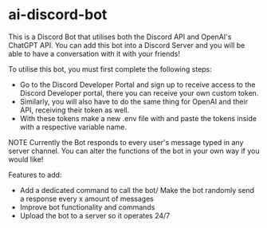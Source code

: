 # ai-discord-bot
This is a Discord Bot that utilises both the Discord API and OpenAI's ChatGPT API. You can add this bot into a Discord Server and you will be able to have a conversation with it with your friends!

To utilise this bot, you must first complete the following steps:
- Go to the Discord Developer Portal and sign up to receive access to the Discord Developer portal, there you can receive your own custom token.
- Similarly, you will also have to do the same thing for OpenAI and their API, receiving their token as well.
- With these tokens make a new .env file with and paste the tokens inside with a respective variable name.

NOTE
Currently the Bot responds to every user's message typed in any server channel. You can alter the functions of the bot in your own way if you would like!

Features to add: 
- Add a dedicated command to call the bot/ Make the bot randomly send a response every x amount of messages 
- Improve bot functionality and commands
- Upload the bot to a server so it operates 24/7


